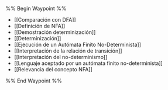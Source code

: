 %% Begin Waypoint %%
- [[Comparación con DFA]]
- [[Definición de NFA]]
- [[Demostración determinización]]
- [[Determinización]]
- [[Ejecución de un Autómata Finito No-Determinista]]
- [[Interpretación de la relación de transición]]
- [[Interpretación del no-determinismo]]
- [[Lenguaje aceptado por un autómata finito no-determinista]]
- [[Relevancia del concepto NFA]]

%% End Waypoint %%
